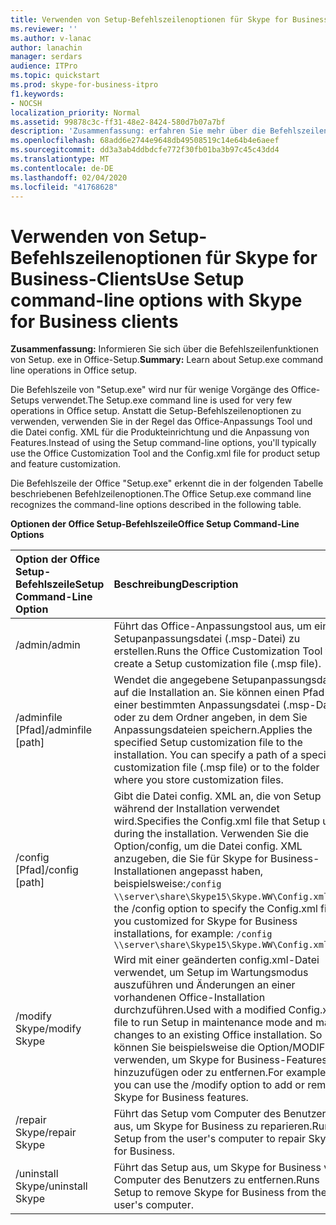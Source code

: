 ```yaml
---
title: Verwenden von Setup-Befehlszeilenoptionen für Skype for Business-Clients
ms.reviewer: ''
ms.author: v-lanac
author: lanachin
manager: serdars
audience: ITPro
ms.topic: quickstart
ms.prod: skype-for-business-itpro
f1.keywords:
- NOCSH
localization_priority: Normal
ms.assetid: 99878c3c-ff31-48e2-8424-580d7b07a7bf
description: 'Zusammenfassung: erfahren Sie mehr über die Befehlszeilenfunktionen von Setup. exe in Office Setup.'
ms.openlocfilehash: 68add6e2744e9648db49508519c14e64b4e6aeef
ms.sourcegitcommit: dd3a3ab4ddbdcfe772f30fb01ba3b97c45c43dd4
ms.translationtype: MT
ms.contentlocale: de-DE
ms.lasthandoff: 02/04/2020
ms.locfileid: "41768628"
---
```

# <a name="use-setup-command-line-options-with-skype-for-business-clients"></a><span data-ttu-id="b0659-103">Verwenden von Setup-Befehlszeilenoptionen für Skype for Business-Clients</span><span class="sxs-lookup"><span data-stu-id="b0659-103">Use Setup command-line options with Skype for Business clients</span></span>
 
<span data-ttu-id="b0659-104">**Zusammenfassung:** Informieren Sie sich über die Befehlszeilenfunktionen von Setup. exe in Office-Setup.</span><span class="sxs-lookup"><span data-stu-id="b0659-104">**Summary:** Learn about Setup.exe command line operations in Office setup.</span></span>
  
<span data-ttu-id="b0659-105">Die Befehlszeile von "Setup.exe" wird nur für wenige Vorgänge des Office-Setups verwendet.</span><span class="sxs-lookup"><span data-stu-id="b0659-105">The Setup.exe command line is used for very few operations in Office setup.</span></span> <span data-ttu-id="b0659-106">Anstatt die Setup-Befehlszeilenoptionen zu verwenden, verwenden Sie in der Regel das Office-Anpassungs Tool und die Datei config. XML für die Produkteinrichtung und die Anpassung von Features.</span><span class="sxs-lookup"><span data-stu-id="b0659-106">Instead of using the Setup command-line options, you'll typically use the Office Customization Tool and the Config.xml file for product setup and feature customization.</span></span>
  
<span data-ttu-id="b0659-107">Die Befehlszeile der Office "Setup.exe" erkennt die in der folgenden Tabelle beschriebenen Befehlzeilenoptionen.</span><span class="sxs-lookup"><span data-stu-id="b0659-107">The Office Setup.exe command line recognizes the command-line options described in the following table.</span></span>
  
<span data-ttu-id="b0659-108">**Optionen der Office Setup-Befehlszeile**</span><span class="sxs-lookup"><span data-stu-id="b0659-108">**Office Setup Command-Line Options**</span></span>

|<span data-ttu-id="b0659-109">**Option der Office Setup-Befehlszeile**</span><span class="sxs-lookup"><span data-stu-id="b0659-109">**Setup Command-Line Option**</span></span>|<span data-ttu-id="b0659-110">**Beschreibung**</span><span class="sxs-lookup"><span data-stu-id="b0659-110">**Description**</span></span>|
|:-----|:-----|
|<span data-ttu-id="b0659-111">/admin</span><span class="sxs-lookup"><span data-stu-id="b0659-111">/admin</span></span>  <br/> |<span data-ttu-id="b0659-112">Führt das Office-Anpassungstool aus, um eine Setupanpassungsdatei (.msp-Datei) zu erstellen.</span><span class="sxs-lookup"><span data-stu-id="b0659-112">Runs the Office Customization Tool to create a Setup customization file (.msp file).</span></span>  <br/> |
|<span data-ttu-id="b0659-113">/adminfile [Pfad]</span><span class="sxs-lookup"><span data-stu-id="b0659-113">/adminfile [path]</span></span>  <br/> |<span data-ttu-id="b0659-p102">Wendet die angegebene Setupanpassungsdatei auf die Installation an. Sie können einen Pfad zu einer bestimmten Anpassungsdatei (.msp-Datei) oder zu dem Ordner angeben, in dem Sie Anpassungsdateien speichern.</span><span class="sxs-lookup"><span data-stu-id="b0659-p102">Applies the specified Setup customization file to the installation. You can specify a path of a specific customization file (.msp file) or to the folder where you store customization files.</span></span>  <br/> |
|<span data-ttu-id="b0659-116">/config [Pfad]</span><span class="sxs-lookup"><span data-stu-id="b0659-116">/config [path]</span></span>  <br/> |<span data-ttu-id="b0659-117">Gibt die Datei config. XML an, die von Setup während der Installation verwendet wird.</span><span class="sxs-lookup"><span data-stu-id="b0659-117">Specifies the Config.xml file that Setup uses during the installation.</span></span> <span data-ttu-id="b0659-118">Verwenden Sie die Option/config, um die Datei config. XML anzugeben, die Sie für Skype for Business-Installationen angepasst haben, beispielsweise:`/config \\server\share\Skype15\Skype.WW\Config.xml`</span><span class="sxs-lookup"><span data-stu-id="b0659-118">Use the /config option to specify the Config.xml file you customized for Skype for Business installations, for example:  `/config \\server\share\Skype15\Skype.WW\Config.xml`</span></span> <br/> |
|<span data-ttu-id="b0659-119">/modify Skype</span><span class="sxs-lookup"><span data-stu-id="b0659-119">/modify Skype</span></span>  <br/> |<span data-ttu-id="b0659-120">Wird mit einer geänderten config.xml-Datei verwendet, um Setup im Wartungsmodus auszuführen und Änderungen an einer vorhandenen Office-Installation durchzuführen.</span><span class="sxs-lookup"><span data-stu-id="b0659-120">Used with a modified Config.xml file to run Setup in maintenance mode and make changes to an existing Office installation.</span></span> <span data-ttu-id="b0659-121">So können Sie beispielsweise die Option/MODIFY verwenden, um Skype for Business-Features hinzuzufügen oder zu entfernen.</span><span class="sxs-lookup"><span data-stu-id="b0659-121">For example, you can use the /modify option to add or remove Skype for Business features.</span></span>  <br/> |
|<span data-ttu-id="b0659-122">/repair Skype</span><span class="sxs-lookup"><span data-stu-id="b0659-122">/repair Skype</span></span>  <br/> |<span data-ttu-id="b0659-123">Führt das Setup vom Computer des Benutzers aus, um Skype for Business zu reparieren.</span><span class="sxs-lookup"><span data-stu-id="b0659-123">Runs Setup from the user's computer to repair Skype for Business.</span></span>  <br/> |
|<span data-ttu-id="b0659-124">/uninstall Skype</span><span class="sxs-lookup"><span data-stu-id="b0659-124">/uninstall Skype</span></span>  <br/> |<span data-ttu-id="b0659-125">Führt das Setup aus, um Skype for Business vom Computer des Benutzers zu entfernen.</span><span class="sxs-lookup"><span data-stu-id="b0659-125">Runs Setup to remove Skype for Business from the user's computer.</span></span>  <br/> |
   


